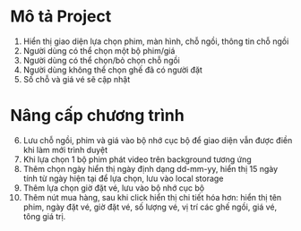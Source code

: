 # Mô tả Project

1. Hiển thị giao diện lựa chọn phim, màn hình, chỗ ngồi, thông tin chỗ ngồi
2. Người dùng có thể chọn một bộ phim/giá
3. Người dùng có thể chọn/bỏ chọn chỗ ngồi
4. Người dùng không thể chọn ghế đã có người đặt
5. Số chỗ và giá vé sẽ cập nhật

# Nâng cấp chương trình

6. Lưu chỗ ngồi, phim và giá vào bộ nhớ cục bộ để giao diện vẫn được điền khi làm mới trình duyệt
7. Khi lựa chọn 1 bộ phim phát video trên background tương ứng
8. Thêm chọn ngày hiển thị ngày định dạng dd-mm-yy, hiển thị 15 ngày tính từ ngày hiện tại để lựa chọn, lưu vào local storage
9. Thêm lựa chọn giờ đặt vé, lưu vào bộ nhớ cục bộ
10. Thêm nút mua hàng, sau khi click hiển thị chi tiết hóa hơn: hiển thị tên phim, ngày đặt vé, giờ đặt vé, số lượng vé, vị trí các ghế ngồi, giá vé, tông giá trị.
